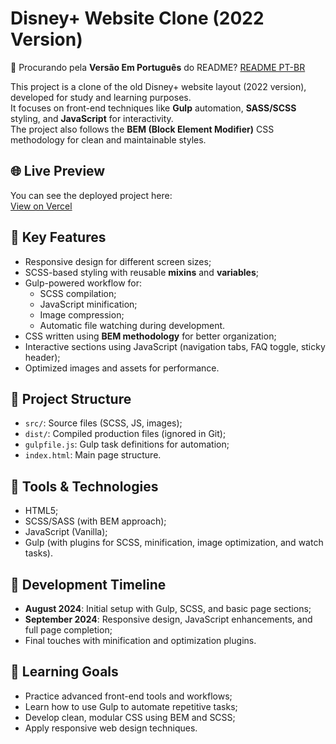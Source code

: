 <h1>Disney+ Website Clone (2022 Version)</h1>
<p>
  🔗 Procurando pela <strong>Versão Em Português</strong> do README?
  <a href="./README.pt-br.md">README PT-BR</a>
</p>
<p>
  This project is a clone of the old Disney+ website layout (2022 version), developed for study and learning purposes.<br />
  It focuses on front-end techniques like <strong>Gulp</strong> automation, <strong>SASS/SCSS</strong> styling, and <strong>JavaScript</strong> for interactivity.<br />
  The project also follows the <strong>BEM (Block Element Modifier)</strong> CSS methodology for clean and maintainable styles.
</p>
<h2>🌐 Live Preview</h2>
<p>
  You can see the deployed project here:<br />
  <a href="https://disney-website-clone-2022-version-asrdrgm.vercel.app/" target="_blank">View on Vercel</a>
</p>
<h2>🚀 Key Features</h2>
<ul>
  <li>Responsive design for different screen sizes;</li>
  <li>SCSS-based styling with reusable <strong>mixins</strong> and <strong>variables</strong>;</li>
  <li>Gulp-powered workflow for:
    <ul>
      <li>SCSS compilation;</li>
      <li>JavaScript minification;</li>
      <li>Image compression;</li>
      <li>Automatic file watching during development.</li>
    </ul>
  </li>
  <li>CSS written using <strong>BEM methodology</strong> for better organization;</li>
  <li>Interactive sections using JavaScript (navigation tabs, FAQ toggle, sticky header);</li>
  <li>Optimized images and assets for performance.</li>
</ul>
<h2>📁 Project Structure</h2>
<ul>
  <li><code>src/</code>: Source files (SCSS, JS, images);</li>
  <li><code>dist/</code>: Compiled production files (ignored in Git);</li>
  <li><code>gulpfile.js</code>: Gulp task definitions for automation;</li>
  <li><code>index.html</code>: Main page structure.</li>
</ul>
<h2>🔧 Tools & Technologies</h2>
<ul>
  <li>HTML5;</li>
  <li>SCSS/SASS (with BEM approach);</li>
  <li>JavaScript (Vanilla);</li>
  <li>Gulp (with plugins for SCSS, minification, image optimization, and watch tasks).</li>
</ul>
<h2>📅 Development Timeline</h2>
<ul>
  <li><strong>August 2024</strong>: Initial setup with Gulp, SCSS, and basic page sections;</li>
  <li><strong>September 2024</strong>: Responsive design, JavaScript enhancements, and full page completion;</li>
  <li>Final touches with minification and optimization plugins.</li>
</ul>
<h2>🎯 Learning Goals</h2>
<ul>
  <li>Practice advanced front-end tools and workflows;</li>
  <li>Learn how to use Gulp to automate repetitive tasks;</li>
  <li>Develop clean, modular CSS using BEM and SCSS;</li>
  <li>Apply responsive web design techniques.</li>
</ul>
